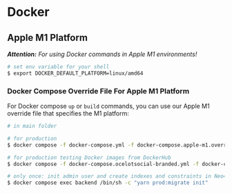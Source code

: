 # Docker

## Apple M1 Platform

***Attention:** For using Docker commands in Apple M1 environments!*

```bash
# set env variable for your shell
$ export DOCKER_DEFAULT_PLATFORM=linux/amd64
```

### Docker Compose Override File For Apple M1 Platform

For Docker compose `up` or `build` commands, you can use our Apple M1 override file that specifies the M1 platform:

```bash
# in main folder

# for production
$ docker compose -f docker-compose.yml -f docker-compose.apple-m1.override.yml up

# for production testing Docker images from DockerHub
$ docker compose -f docker-compose.ocelotsocial-branded.yml -f docker-compose.apple-m1.override.yml up

# only once: init admin user and create indexes and constraints in Neo4j database
$ docker compose exec backend /bin/sh -c "yarn prod:migrate init"
```
